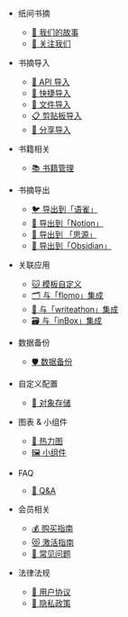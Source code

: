 <!-- docs/_sidebar.md -->

* 纸间书摘

    * [👀 我们的故事](/)
    * [📢 关注我们](/follow)

* 书摘导入

    * [🧙 API 导入](import/api/api)
    * [🚀 快捷导入](import/quickimport)
    * [📃 文件导入](import/file)
    * [📋 剪贴板导入](import/clipboard)
    * [🍬 分享导入](import/share)

* 书籍相关
    * [📚 书籍管理](book/bookmanagement) 

* 书摘导出

    * [🐦 导出到「语雀」](export/yuque)
    * [🥷 导出到「Notion」](export/notion)
    * [💄 导出到 「思源」](export/siyuan)
    * [🌋 导出到「Obsidian」](export/obsidian)

* 关联应用 

    * [🐱 模板自定义](integration/custom)
    * [🗂️ 与「flomo」集成](integration/flomo)
    * [🏃 与「writeathon」集成](integration/writeathon)
    * [🗃️ 与「inBox」集成](integration/inbox)

* 数据备份

    * [🛡️ 数据备份](backup/guide)

* 自定义配置

    * [💾 对象存储](custom_configuration/cos)

* 图表 & 小组件

    * [💚 热力图](chart/heartchart)
    * [🖼 小组件](chart/appwidget)

* FAQ

    * [🥰 Q&A](faq/qa)

* 会员相关

    * [💰 购买指南](vip/purchase)
    * [😻 激活指南](vip/activation)
    * [🤔 常见问题](vip/qa)

* 法律法规

    * [🤝 用户协议](law/useragreement)
    * [🙈 隐私政策](law/privacypolicy)
    
